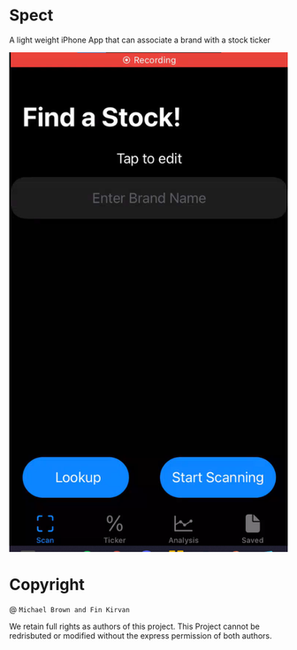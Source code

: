 # Spect
A light weight iPhone App that can associate a brand with a stock ticker 

![Homepage](/image/home.png)

# Copyright 
@ `Michael Brown and Fin Kirvan` 


We retain full rights as authors of this project. This Project cannot be redrisbuted or modified without the express permission of both authors. 
